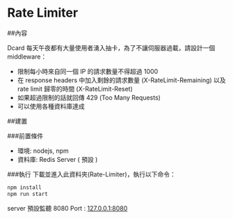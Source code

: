 # Rate Limiter

##內容

Dcard 每天午夜都有大量使用者湧入抽卡，為了不讓伺服器過載，請設計一個 middleware：
- 限制每小時來自同一個 IP 的請求數量不得超過 1000
- 在 response headers 中加入剩餘的請求數量 (X-RateLimit-Remaining) 以及 rate limit 歸零的時間 (X-RateLimit-Reset)
- 如果超過限制的話就回傳 429 (Too Many Requests)
- 可以使用各種資料庫達成

##建置

###前置條件
- 環境: nodejs, npm
- 資料庫: Redis Server ( 預設 )

###執行
下載並進入此資料夾(Rate-Limiter)，執行以下命令：
```bash
npm install
npm run start
```
server 預設監聽 8080 Port : [127.0.0.1:8080](http://127.0.0.1:8080)